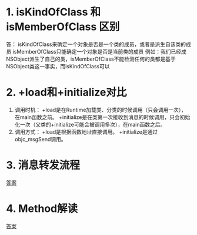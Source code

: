 # 1. isKindOfClass 和 isMemberOfClass 区别
答： isKindOfClass来确定一个对象是否是一个类的成员，或者是派生自该类的成员 isMemberOfClass只能确定一个对象是否是当前类的成员 例如：我们已经成NSObject派生了自己的类，isMemberOfClass不能检测任何的类都是基于NSObject类这一事实，而isKindOfClass可以
# 2. +load和+initialize对比
   1. 调用时机：
    +load是在Runtime加载类、分类的时候调用（只会调用一次），在main函数之前。
    +initialize是在类第一次接收到消息的时候调用，只会初始化一次（父类的+initialize可能会被调用多次），在main函数之后。
   2. 调用方式：
    +load是根据函数地址直接调用。
    +initialize是通过objc_msgSend调用。
# 3. 消息转发流程
[答案](msg_send.md)
# 4. Method解读
[答案](Method.md)
